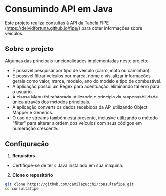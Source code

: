 # Consumindo API em Java
Este projeto realiza consultas à API da Tabela FIPE (https://deividfortuna.github.io/fipe/) para obter informações sobre veículos.

## Sobre o projeto
Algumas das principais funcionalidades implementadas neste projeto:
- É possível pesquisar por tipo de veículo (carro, moto ou caminhão).
- É possível filtrar veículos por marca, nome e visualizar informações gerais como valor, marca, modelo, ano do modelo e tipo de combustível.
- A aplicação possui um Regex para acentuação, eliminando tal erro para o usuário.
- A classe Menu foi refatorada utilizando o princípio da responsabilidade única através dos métodos principais.
- A aplicação converte os dados recebidos da API utilizando Object Mapper e Generics.
- O uso de streams também está presente, inclusive utilizando o método "filter" para alterar a ordem dos veículos com seus códigos em numeração crescente.

## Configuração
1. **Requisitos**
- Certifique-se de ter o Java instalado em sua máquina.
2. **Clone o repositório**
```bash
git clone https://github.com/camilazucchi/consultafipe.git
cd consultafipe